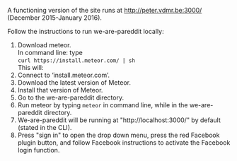 A functioning version of the site runs at http://peter.vdmr.be:3000/ (December 2015-January 2016).

Follow the instructions to run we-are-pareddit locally:

1. Download meteor.  
  In command line: type  
  `curl https://install.meteor.com/ | sh`  
  This will:
  1. Connect to ‘install.meteor.com’.
  2. Download the latest version of Meteor. 
  3. Install that version of Meteor.
2. Go to the we-are-pareddit directory.
3. Run meteor by typing `meteor` in command line, while in the we-are-pareddit directory.
4. We-are-pareddit will be running at "http://localhost:3000/" by default (stated in the CLI).
5. Press "sign in" to open the drop down menu, press the red Facebook plugin button, and follow Facebook instructions to activate the Facebook login function.